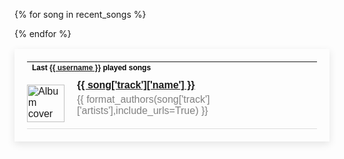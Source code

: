 <table style="border: none; padding: 20px; box-shadow: 0px 4px 12px rgba(0, 0, 0, 0.1); max-width: 100%; font-family: Arial, sans-serif;">
  <tr>
    <td colspan="3" style="padding-bottom: 10px;">
      <h4 style="margin: 0; font-size: 12px; color: black;">Last <a href="{{ user_page_url }}">{{ username }}</a> played songs</h4>
    </td>
  </tr>

  <!-- Begin song rows -->
  {% for song in recent_songs %}
  <tr style="border-bottom: 1px solid #ddd;">
    <td style="padding: 10px 10px 10px 0;">
      <img src="{{ song['track']['album']['images'][0]['url'] }}" href="{{ song['track']['external_urls']['spotify'] }}" alt="Album cover" style="width: 60px; height: 60px;">
    </td>
    <td style="vertical-align: top; padding-left: 10px;">
      <p style="margin: 0; color: black;"><a href="{{ song['track']['external_urls']['spotify'] }}"><strong>{{ song['track']['name'] }}</strong></a></p>
      <p style="margin: 5px 0 0 0; color: grey;">{{ format_authors(song['track']['artists'],include_urls=True) }}</p>
    </td>
  </tr>
  {% endfor %}
  <!-- End song rows -->
</table>